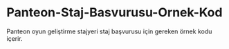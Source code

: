 # Panteon-Staj-Basvurusu-Ornek-Kod
Panteon oyun geliştirme stajyeri staj başvurusu için gereken örnek kodu içerir.
